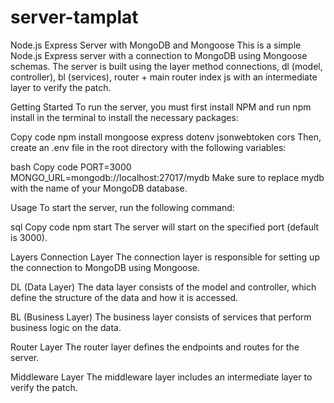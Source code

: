 # server-tamplat


Node.js Express Server with MongoDB and Mongoose
This is a simple Node.js Express server with a connection to MongoDB using Mongoose schemas. The server is built using the layer method connections, dl (model, controller), bl (services), router + main router index js with an intermediate layer to verify the patch.

Getting Started
To run the server, you must first install NPM and run npm install in the terminal to install the necessary packages:

Copy code
npm install mongoose express dotenv jsonwebtoken cors
Then, create an .env file in the root directory with the following variables:

bash
Copy code
PORT=3000
MONGO_URL=mongodb://localhost:27017/mydb
Make sure to replace mydb with the name of your MongoDB database.

Usage
To start the server, run the following command:

sql
Copy code
npm start
The server will start on the specified port (default is 3000).

Layers
Connection Layer
The connection layer is responsible for setting up the connection to MongoDB using Mongoose.

DL (Data Layer)
The data layer consists of the model and controller, which define the structure of the data and how it is accessed.

BL (Business Layer)
The business layer consists of services that perform business logic on the data.

Router Layer
The router layer defines the endpoints and routes for the server.

Middleware Layer
The middleware layer includes an intermediate layer to verify the patch.
